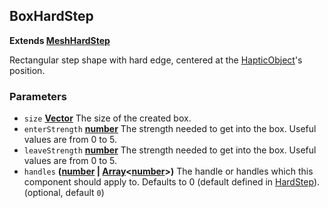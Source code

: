 <!-- Generated by documentation.js. Update this documentation by updating the source code. -->

## BoxHardStep

**Extends [MeshHardStep](meshHardStep.md)**

Rectangular step shape with hard edge, centered at the
[HapticObject](..\hapticObject.md)'s position.

### Parameters

-   `size` **[Vector](..\vector.md)** The size of the created box.
-   `enterStrength` **[number][1]** The strength needed to get into the box.
    Useful values are from 0 to 5.
-   `leaveStrength` **[number][1]** The strength needed to get into the box.
    Useful values are from 0 to 5.
-   `handles` **([number][1] \| [Array][2]&lt;[number][1]>)** The handle or handles which this
    component should apply to. Defaults to 0 (default defined in [HardStep](hardStep.md)). (optional, default `0`)

[1]: https://developer.mozilla.org/docs/Web/JavaScript/Reference/Global_Objects/Number

[2]: https://developer.mozilla.org/docs/Web/JavaScript/Reference/Global_Objects/Array
